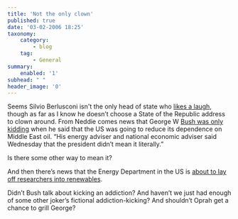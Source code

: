 ```yaml
---
title: 'Not the only clown'
published: true
date: '03-02-2006 18:25'
taxonomy:
    category:
        - blog
    tag:
        - General
summary:
    enabled: '1'
subhead: " "
header_image: '0'
---
```


Seems Silvio Berlusconi isn't the only head of state who [likes a laugh](http://jeremycherfas.net/blog/how-do-we-know/), though as far as I know he doesn’t choose a State of the Republic address to clown around. From Neddie comes news that George W [Bush was only kidding](http://byneddiejingo.blogspot.com/2006/02/laugh-clown-laugh.html) when he said that the US was going to reduce its dependence on Middle East oil. “His energy adviser and national economic adviser said Wednesday that the president didn’t mean it literally.”

Is there some other way to mean it?

And then there’s news that the Energy Department in the US is [about to lay off researchers into renewables](https://web.archive.org/web/20100121080856/http://susiemadrak.com/2006/02/02/14/29/ha-ha-just-kidding/).

Didn’t Bush talk about kicking an addiction? And haven’t we just had enough of some other joker’s fictional addiction-kicking? And shouldn’t Oprah get a chance to grill George?
